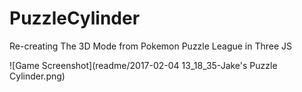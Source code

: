 # PuzzleCylinder
Re-creating The 3D Mode from Pokemon Puzzle League in Three JS

![Game Screenshot](readme/2017-02-04 13_18_35-Jake's Puzzle Cylinder.png)